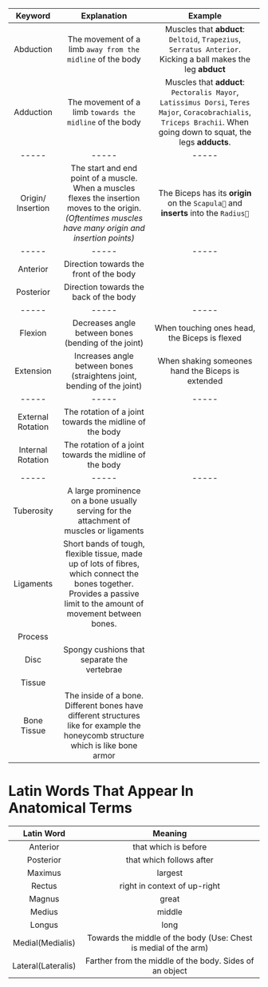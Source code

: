|Keyword|Explanation|Example
|:-:|:-:|:-:
|Abduction|The movement of a limb `away from the midline` of the body|Muscles that **abduct**: `Deltoid`, `Trapezius`, `Serratus Anterior`. Kicking a ball makes the leg **abduct**
|Adduction|The movement of a limb `towards the midline` of the body|Muscles that **adduct**: `Pectoralis Mayor`, `Latissimus Dorsi`, `Teres Major`, `Coracobrachialis`, `Triceps Brachii`. When going down to squat, the legs **adducts**.
|-----|-----|-----
|Origin/ Insertion|The start and end point of a muscle. When a muscles flexes the insertion moves to the origin. _(Oftentimes muscles have many origin and insertion points)_|The Biceps has its **origin** on the `Scapula🦴` and **inserts** into the `Radius🦴`
|-----|-----|-----
|Anterior|Direction towards the front of the body
|Posterior|Direction towards the back of the body
|-----|-----|-----
|Flexion|Decreases angle between bones (bending of the joint)|When touching ones head, the Biceps is flexed
|Extension|Increases angle between bones (straightens joint, bending of the joint)|When shaking someones hand the Biceps is extended
|-----|-----|-----
|External Rotation|The rotation of a joint towards the midline of the body
|Internal Rotation|The rotation of a joint towards the midline of the body
|-----|-----|-----
|Tuberosity|A large prominence on a bone usually serving for the attachment of muscles or ligaments
|Ligaments|Short bands of tough, flexible tissue, made up of lots of fibres, which connect the bones together. Provides a passive limit to the amount of movement between bones.
|Process|
|Disc|Spongy cushions that separate the vertebrae
|Tissue|
|Bone Tissue|The inside of a bone. Different bones have different structures like for example the honeycomb structure which is like bone armor

# Latin Words That Appear In Anatomical Terms
|Latin Word|Meaning
|:-:|:-:
|Anterior|that which is before
|Posterior|that which follows after
|Maximus|largest
|Rectus|right in context of up-right
|Magnus|great
|Medius|middle
|Longus|long
|Medial(Medialis)|Towards the middle of the body (Use: Chest is medial of the arm)
|Lateral(Lateralis)|Farther from the middle of the body. Sides of an object